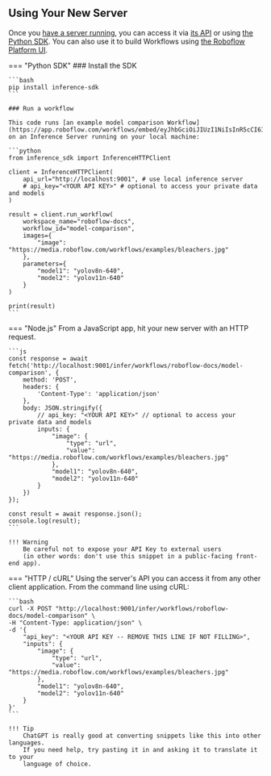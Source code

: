 ## Using Your New Server

Once you [have a server running](../install/index.md),
you can access it via [its API](../api.md) or using
[the Python SDK](../inference_helpers/inference_sdk.md). You can also use it to build Workflows
using [the Roboflow Platform UI](https://docs.roboflow.com/workflows/create-a-workflow).

=== "Python SDK"
    ### Install the SDK

    ```bash
    pip install inference-sdk
    ```

    ### Run a workflow

    This code runs [an example model comparison Workflow](https://app.roboflow.com/workflows/embed/eyJhbGciOiJIUzI1NiIsInR5cCI6IkpXVCJ9.eyJ3b3JrZmxvd0lkIjoiSHhIODdZR0FGUWhaVmtOVWNEeVUiLCJ3b3Jrc3BhY2VJZCI6IlhySm9BRVFCQkFPc2ozMmpYZ0lPIiwidXNlcklkIjoiNXcyMFZ6UU9iVFhqSmhUanE2a2FkOXVicm0zMyIsImlhdCI6MTczNTIzNDA4Mn0.AA78pZnlivFs5pBPVX9cMigFAOIIMZk0dA4gxEF5tj4)
    on an Inference Server running on your local machine:

    ```python
    from inference_sdk import InferenceHTTPClient

    client = InferenceHTTPClient(
        api_url="http://localhost:9001", # use local inference server
        # api_key="<YOUR API KEY>" # optional to access your private data and models
    )

    result = client.run_workflow(
        workspace_name="roboflow-docs",
        workflow_id="model-comparison",
        images={
            "image": "https://media.roboflow.com/workflows/examples/bleachers.jpg"
        },
        parameters={
            "model1": "yolov8n-640",
            "model2": "yolov11n-640"
        }
    )

    print(result)
    ```

=== "Node.js"
    From a JavaScript app, hit your new server with an HTTP request.

    ```js
    const response = await fetch('http://localhost:9001/infer/workflows/roboflow-docs/model-comparison', {
        method: 'POST',
        headers: {
            'Content-Type': 'application/json'
        },
        body: JSON.stringify({
            // api_key: "<YOUR API KEY>" // optional to access your private data and models
            inputs: {
                "image": {
                    "type": "url",
                    "value": "https://media.roboflow.com/workflows/examples/bleachers.jpg"
                },
                "model1": "yolov8n-640",
                "model2": "yolov11n-640"
            }
        })
    });

    const result = await response.json();
    console.log(result);
    ```

    !!! Warning
        Be careful not to expose your API Key to external users
        (in other words: don't use this snippet in a public-facing front-end app).

=== "HTTP / cURL"
    Using the server's API you can access it from any other client application.
    From the command line using cURL:

    ```bash
    curl -X POST "http://localhost:9001/infer/workflows/roboflow-docs/model-comparison" \
    -H "Content-Type: application/json" \
    -d '{
        "api_key": "<YOUR API KEY -- REMOVE THIS LINE IF NOT FILLING>",
        "inputs": {
            "image": {
                "type": "url",
                "value": "https://media.roboflow.com/workflows/examples/bleachers.jpg"
            },
            "model1": "yolov8n-640",
            "model2": "yolov11n-640"
        }
    }'
    ```

    !!! Tip
        ChatGPT is really good at converting snippets like this into other languages.
        If you need help, try pasting it in and asking it to translate it to your
        language of choice.
